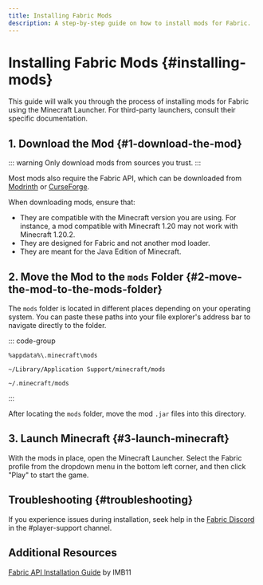```yaml
---
title: Installing Fabric Mods
description: A step-by-step guide on how to install mods for Fabric.
---
```


# Installing Fabric Mods {#installing-mods}

This guide will walk you through the process of installing mods for Fabric using the Minecraft Launcher. For third-party launchers, consult their specific documentation.

## 1. Download the Mod {#1-download-the-mod}

::: warning
Only download mods from sources you trust.
:::

Most mods also require the Fabric API, which can be downloaded from [Modrinth](https://modrinth.com/mod/fabric-api) or [CurseForge](https://curseforge.com/minecraft/mc-mods/fabric-api).

When downloading mods, ensure that:

- They are compatible with the Minecraft version you are using. For instance, a mod compatible with Minecraft 1.20 may not work with Minecraft 1.20.2.
- They are designed for Fabric and not another mod loader.
- They are meant for the Java Edition of Minecraft.

## 2. Move the Mod to the `mods` Folder {#2-move-the-mod-to-the-mods-folder}

The `mods` folder is located in different places depending on your operating system. You can paste these paths into your file explorer's address bar to navigate directly to the folder.

::: code-group

```:no-line-numbers [Windows]
%appdata%\.minecraft\mods
```

```:no-line-numbers [macOS]
~/Library/Application Support/minecraft/mods
```

```:no-line-numbers [Linux]
~/.minecraft/mods
```

:::

After locating the `mods` folder, move the mod `.jar` files into this directory.

## 3. Launch Minecraft {#3-launch-minecraft}

With the mods in place, open the Minecraft Launcher. Select the Fabric profile from the dropdown menu in the bottom left corner, and then click "Play" to start the game.

## Troubleshooting {#troubleshooting}

If you experience issues during installation, seek help in the [Fabric Discord](https://discord.gg/v6v4pMv) in the #player-support channel.

## Additional Resources

[Fabric API Installation Guide](https://docs.fabricmc.net/players/installing-mods)  by IMB11

